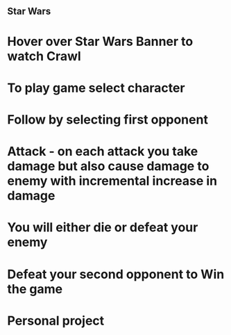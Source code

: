 ## Star Wars 
# Hover over Star Wars Banner to watch Crawl
# To play game select character 
# Follow by selecting first opponent
# Attack - on each attack you take damage but also cause damage to enemy with incremental increase in damage
# You will either die or defeat your enemy
# Defeat your second opponent to Win the game

# Personal project
